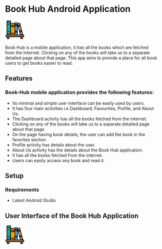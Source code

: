 # Book Hub Android Application

![Book Hub Logo](/drawable-hdpi/book_hub_logo.png "Book Hub Logo")

Book Hub is a mobile application, it has all the books which are fetched from the Internet.
Clicking on any of the books will take us to a separate detailed page about that page. 
This app aims to provide a place for all book users to get books easier to read.

## Features

### Book-Hub mobile application provides the following features:

- Its minimal and simple user interface can be easily used by users.
- It has four main activities i.e Dashboard, Favourites, Profile, and About Us.
- The Dashboard activity has all the books fetched from the internet.
- Clicking on any of the books will take us to a separate detailed page about that page.
- On the page having book details, the user can add the book in the favorites section.
- Profile activity has details about the user.
- About Us activity has the details about the Book Hub application.
- It has all the books fetched from the internet.
- Users can easily access any book and read it.

## Setup

### Requirements
- Latest Android Studio

## User Interface of the Book Hub Application

![User Interface 1](/drawable-hdpi/book_hub_logo.png "User Interface 1")

